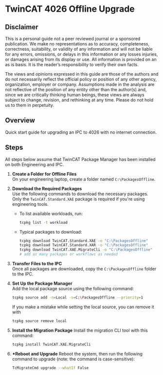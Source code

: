 # TwinCAT 4026 Offline Upgrade

## Disclaimer

This is a personal guide not a peer reviewed journal or a sponsored publication. We make
no representations as to accuracy, completeness, correctness, suitability, or validity of any
information and will not be liable for any errors, omissions, or delays in this information or any
losses injuries, or damages arising from its display or use. All information is provided on an as
is basis. It is the reader’s responsibility to verify their own facts.

The views and opinions expressed in this guide are those of the authors and do not
necessarily reflect the official policy or position of any other agency, organization, employer or
company. Assumptions made in the analysis are not reflective of the position of any entity
other than the author(s) and, since we are critically thinking human beings, these views are
always subject to change, revision, and rethinking at any time. Please do not hold us to them
in perpetuity.

## Overview

Quick start guide for upgrading an IPC to 4026 with no internet connection.

## Steps

All steps below assume that TwinCAT Package Manager has been installed on both Engineering and IPC.

1. **Create a Folder for Offline Files**  
   On your engineering laptop, create a folder named `C:\PackagesOffline`.

2. **Download the Required Packages**  
   Use the following commands to download the necessary packages. Only the `TwinCAT.Standard.XAE` package is required if you're using engineering tools.

   - To list available workloads, run:

     ```bash
     tcpkg list -t workload
     ```

   - Typical packages to download:
     ```bash
     tcpkg download TwinCAT.Standard.XAE -o "C:\PackagesOffline"
     tcpkg download TwinCAT.Standard.XAR -o "C:\PackagesOffline"
     tcpkg download TwinCAT.XAE.MigrateCli -o "C:\PackagesOffline"
     # add as many packages or workflows as needed
     ```

3. **Transfer Files to the IPC**  
   Once all packages are downloaded, copy the `C:\PackagesOffline` folder to the IPC.

4. **Set Up the Package Manager**  
   Add the local package source using the following command:

   ```bash
   tcpkg source add -n=Local -s=C:\PackagesOffline --priority=1
   ```

   If you make a mistake while setting the local source, you can remove it with

   ```bash
   tcpkg source remove local
   ```

5. **Install the Migration Package**
   Install the migration CLI tool with this command:

   ```bash
   tcpkg install TwinCAT.XAE.MigrateCli
   ```

6. **\*Reboot and Upgrade**
   Reboot the system, then run the following command to upgrade (note: the command is case-sensitive):

   ```bash
   TcMigrateCmd upgrade --whatIf False
   ```
